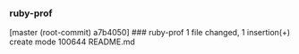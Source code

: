 ### ruby-prof
[master (root-commit) a7b4050] ### ruby-prof
 1 file changed, 1 insertion(+)
 create mode 100644 README.md
